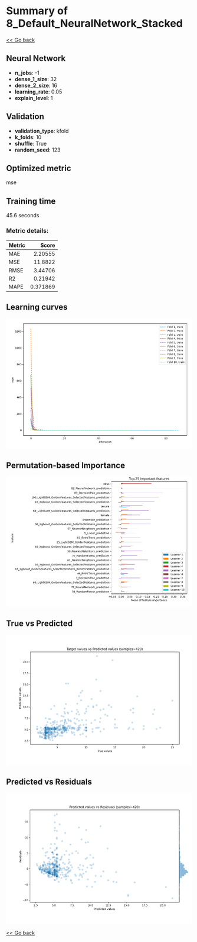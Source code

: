 # Summary of 8_Default_NeuralNetwork_Stacked

[<< Go back](../README.md)


## Neural Network
- **n_jobs**: -1
- **dense_1_size**: 32
- **dense_2_size**: 16
- **learning_rate**: 0.05
- **explain_level**: 1

## Validation
 - **validation_type**: kfold
 - **k_folds**: 10
 - **shuffle**: True
 - **random_seed**: 123

## Optimized metric
mse

## Training time

45.6 seconds

### Metric details:
| Metric   |     Score |
|:---------|----------:|
| MAE      |  2.20555  |
| MSE      | 11.8822   |
| RMSE     |  3.44706  |
| R2       |  0.21942  |
| MAPE     |  0.371869 |



## Learning curves
![Learning curves](learning_curves.png)

## Permutation-based Importance
![Permutation-based Importance](permutation_importance.png)
## True vs Predicted

![True vs Predicted](true_vs_predicted.png)


## Predicted vs Residuals

![Predicted vs Residuals](predicted_vs_residuals.png)



[<< Go back](../README.md)
